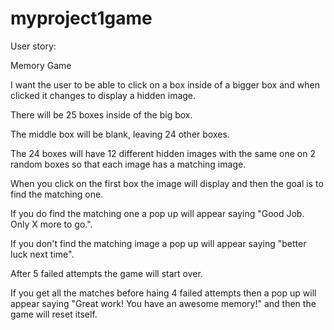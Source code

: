 # myproject1game

User story:

Memory Game

I want the user to be able to click on a box inside of a bigger box and when clicked it changes to display a hidden image.

There will be 25 boxes inside of the big box.

The middle box will be blank, leaving 24 other boxes.

The 24 boxes will have 12 different hidden images with the same one on 2 random boxes so that each image has a matching image.

When you click on the first box the image will display and then the goal is to find the matching one.

If you do find the matching one a pop up will appear saying "Good Job. Only X more to go.".

If you don't find the matching image a pop up will appear saying "better luck next time".

After 5 failed attempts the game will start over.

If you get all the matches before haing 4 failed attempts then a pop up will appear saying "Great work! You have an awesome memory!" and then the game will reset itself.